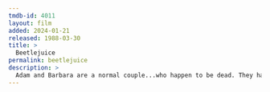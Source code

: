 ```yaml
---
tmdb-id: 4011
layout: film
added: 2024-01-21
released: 1988-03-30
title: >
  Beetlejuice
permalink: beetlejuice
description: >
  Adam and Barbara are a normal couple...who happen to be dead. They have given their precious time to decorate their house and make it their own, but unfortunately a family is moving in, and not quietly. Adam and Barbara try to scare them out, but end up becoming the main attraction to the money making family. They call upon Beetlejuice to help, but Beetlejuice has more in mind than just helping.
---
```

